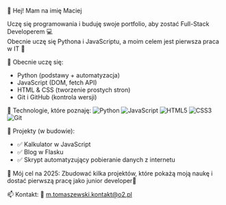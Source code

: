 👋 Hej! Mam na imię Maciej

Uczę się programowania i buduję swoje portfolio, aby zostać Full-Stack Developerem 💻  
Obecnie uczę się Pythona i JavaScriptu, a moim celem jest pierwsza praca w IT 🚀


 🧠 Obecnie uczę się:
- Python (podstawy + automatyzacja)
- JavaScript (DOM, fetch API)
- HTML & CSS (tworzenie prostych stron)
- Git i GitHub (kontrola wersji)


🔧 Technologie, które poznaję:
 ![Python](https://img.shields.io/badge/-Python-333?style=flat&logo=python)
 ![JavaScript](https://img.shields.io/badge/-JavaScript-333?style=flat&logo=javascript)
 ![HTML5](https://img.shields.io/badge/-HTML5-333?style=flat&logo=html5)
 ![CSS3](https://img.shields.io/badge/-CSS3-333?style=flat&logo=css3)
 ![Git](https://img.shields.io/badge/-Git-333?style=flat&logo=git)


  📁 Projekty (w budowie):
- ✅ Kalkulator w JavaScript
- ✅ Blog w Flasku
- ✅ Skrypt automatyzujący pobieranie danych z internetu



🎯 Mój cel na 2025:
Zbudować kilka projektów, które pokażą moją naukę  i dostać pierwszą pracę jako junior developer💼



📫 Kontakt:
📧 m.tomaszewski.kontakt@o2.pl

